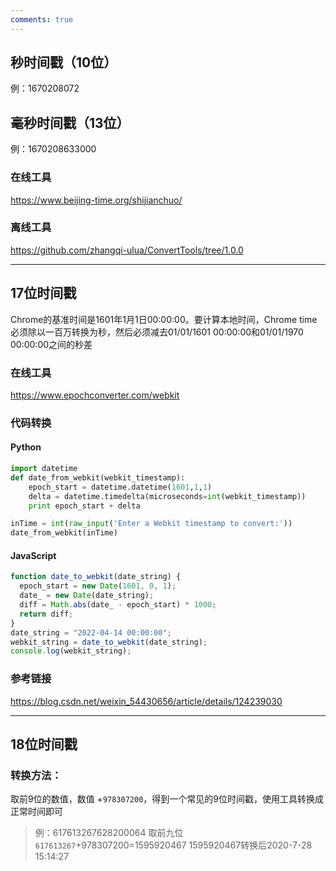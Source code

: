 ```yaml
---
comments: true
---
```


## 秒时间戳（10位）

例：1670208072

## 毫秒时间戳（13位）

例：1670208633000

### 在线工具

https://www.beijing-time.org/shijianchuo/

### 离线工具

https://github.com/zhangqi-ulua/ConvertTools/tree/1.0.0

------

## 17位时间戳

Chrome的基准时间是1601年1月1日00:00:00。要计算本地时间，Chrome time必须除以一百万转换为秒，然后必须减去01/01/1601 00:00:00和01/01/1970 00:00:00之间的秒差

### 在线工具

https://www.epochconverter.com/webkit

### 代码转换

#### Python

```python
import datetime
def date_from_webkit(webkit_timestamp):
    epoch_start = datetime.datetime(1601,1,1)
    delta = datetime.timedelta(microseconds=int(webkit_timestamp))
    print epoch_start + delta

inTime = int(raw_input('Enter a Webkit timestamp to convert:'))
date_from_webkit(inTime)
```


#### JavaScript

```javascript
function date_to_webkit(date_string) {
  epoch_start = new Date(1601, 0, 1);
  date_ = new Date(date_string);
  diff = Math.abs(date_ - epoch_start) * 1000;
  return diff;
}
date_string = "2022-04-14 00:00:00";
webkit_string = date_to_webkit(date_string);
console.log(webkit_string);
```

### 参考链接

https://blog.csdn.net/weixin_54430656/article/details/124239030

------

## 18位时间戳

### 转换方法：

取前9位的数值，数值 +`978307200`，得到一个常见的9位时间戳，使用工具转换成正常时间即可

> 例：617613267628200064
> 取前九位`617613267`+978307200=1595920467
> 1595920467转换后2020-7-28 15:14:27
